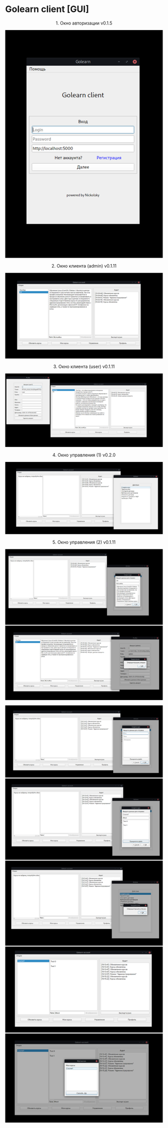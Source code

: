 # Golearn client [GUI]
<center>1. Окно авторизации v0.1.5</center>

![alt](./images/auth.png)

<center>2. Окно клиента (admin) v0.1.11</center>

![alt](./images/main-v0.1.11.png)

<center>3. Окно клиента (user) v0.1.11</center>

![alt](./images/main-profile-user-v0.1.11.png)

<center>4. Окно управления (1) v0.2.0 </center>

![alt](./images/actions-v0.2.0.png)

<center>5. Окно управления (2) v0.1.11</center>

![alt](./images/actions_createCrs.png)
![alt](./images/actions_createCrs_1.png)

![alt](./images/actions_createCrs-v0.2.0-1.png)
![alt](./images/actions_createCrs-v0.2.0-2.png)
![alt](./images/actions_createCrs-v0.2.0-3.png)
![alt](./images/main-v0.2.0-success.png)
![alt](./images/my_courses-v0.2.0.png)